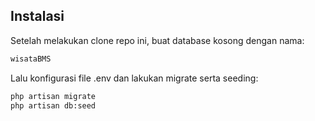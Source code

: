## Instalasi

Setelah melakukan clone repo ini, buat database kosong dengan nama: 
```bash
wisataBMS
```
Lalu konfigurasi file .env dan lakukan migrate serta seeding:
```bash
php artisan migrate
php artisan db:seed
```
